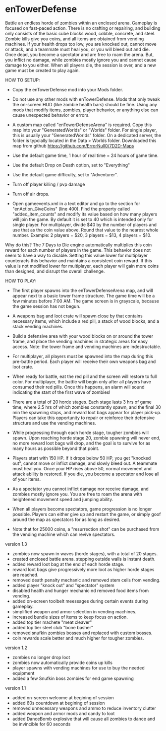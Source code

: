 # enTowerDefense

Battle an endless horde of zombies within an enclosed arena. Gameplay is focused on fast-paced action. There is no crafting or repairing, and building only consists of the basic cube blocks wood, cobble, concrete, and steel. Zombie kills give you coins, and all items are obtained from vending machines. If your health drops too low, you are knocked out, cannot move or attack, and a teammate must heal you, or you will bleed out and die. Once dead, you become a spectator and are free to roam the arena. But, you inflict no damage, while zombies mostly ignore you and cannot cause damage to you either. When all players die, the session is over, and a new game must be created to play again.


HOW TO SETUP:

- Copy the enTowerDefense mod into your Mods folder.

- Do not use any other mods with enTowerDefense. Mods that only tweak the on-screen HUD (like zombie health bars) should be fine. Using any mods that modify items, zombies, player behavior, or anything else can cause unexpected behavior or errors.

- A custom map called "enTowerDefenseArena" is required. Copy this map into your "GeneratedWorlds" or "Worlds" folder. For single player, this is usually your "GeneratedWorlds" folder. On a dedicated server, the folder is typcially located in the Data > Worlds folder. Downloaded this map from github https://github.com/ErrorNull0/7D2D-Maps

- Use the default game time, 1 hour of real time = 24 hours of game time.

- Use the default Drop on Death option, set to "Everything"

- Use the default game difficulty, set to "Adventurer".

- Turn off player killing / pvp damage

- Turn off air drops. 

- Open gameevents.xml in a text editor and go to the section for "enAction_GiveCoins" (line 400). Find the property called "added_item_counts" and modify its value based on how many players will join the game. By default it is set to 40 which is intended only for single player. For multiplayer, divide $40 by the number of players and use that as the coin value above. Round that value to the nearest whole number. Example: 2 players = $20, 3 players = $13, 4 players = $10. 

Why do this? The 7 Days to Die engine automatically multiplies this coin reward for each number of players in the game. This behavior does not seem to have a way to disable. Setting this value lower for multiplayer counteracts this behavior and maintains a consistent coin reward. If this value is not modified lower for multiplayer, each player will gain more coins than designed, and disrupt the overall challenge.


HOW TO PLAY:

- The first player spawns into the enTowerDefenseArena map, and will appear next to a basic tower frame structure. The game time will be a few minutes before 7:00 AM. The game screen is in grayscale, because the game session has not begun.

- A weapons bag and loot crate will spawn close by that contains necessary items, which include a red pill, a stack of wood blocks, and a stack vending machines.

- Build a defensive area with your wood blocks on or around the tower frame, and place the vending machines in strategic areas for easy access. Note: the tower frame and vending machines are indestructable.

- For multiplayer, all players must be spawned into the map during this pre-battle period. Each player will receive their own weapons bag and loot crate.

- When ready for battle, eat the red pill and the screen will restore to full color. For multiplayer, the battle will begin only after all players have consumed their red pills. Once this happens, an alarm will sound indicating the start of the first wave of zombies!

- There are a total of 20 horde stages. Each stage lasts 3 hrs of game time, where 2.5 hrs of which zombies constantly spawn, and the final 30 min the spawning stops, and reward loot bags appear for player pick-up. Players can take this opportunity to repair or reinforce their defensive structure and use the vending machines.

- While progressing through each horde stage, tougher zombies will spawn. Upon reaching horde stage 20, zombie spawning will never end, no more reward loot bags will drop, and the goal is to survive for as many hours as possible beyond that point.

- Players start with 150 HP. If it drops below 50 HP, you get "knocked out", cannot move or inflict damage, and slowly bleed out. A teammate must heal you. Once your HP rises above 50, normal movement and attack ability is restored. If you die, you become a spectator and lose all of your items.

- As a spectator you cannot inflict damage nor receive damage, and zombies mostly ignore you. You are free to roam the arena with heightened movement speed and jumping ability. 

- When all players become spectators, game progression is no longer possible. Players can either give up and restart the game, or simply goof around the map as spectators for as long as desired.

- Note that for 25000 coins, a "resurrection shot" can be purchased from the vending machine which can revive spectators.



version 1.3
- zombies now spawn in waves (horde stages), with a total of 20 stages.
- created enclosed battle arena. stepping outside walls is instant death.
- added reward loot bag at the end of each horde stage.
- reward loot bags give progressively more loot as higher horde stages are reached.
- removed death penalty mechanic and removed stem cells from vending.
- added player "knock out" and "spectator" system
- disabled health and hunger mechanic nd removed food items from vending.
- added on-screen toolbelt meessages during certain events during gameplay.
- simplified weapon and armor selection in vending machines.
- increased bundle sizes of items to keep focus on action.
- added top tier machete "meat cleaver" 
- added top tier steel club "bone basher"
- removed snufkin zombies bosses and replaced with custom bosses.
- coin rewards scale better and much higher for tougher zombies.

version 1.2
- zombies no longer drop loot
- zombies now automatically provide coins up kills
- player spawns with vending machines for use to buy the needed equipment
- added a few Snufkin boss zombies for end game spawning

version 1.1
- added on-screen welcome at begining of session
- added 60s countdown at begining of session
- removed unnecessary weapons and ammo to reduce inventory clutter
- added weapon and armor mods and candy to loot
- added DanceBomb explosive that will cause all zombies to dance and be invincible for 60 seconds

